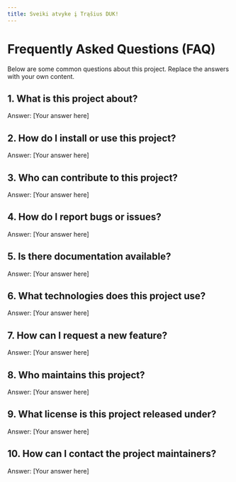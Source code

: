 ```yaml
---
title: Sveiki atvyke į Trąšius DUK!
---
```

# Frequently Asked Questions (FAQ)

Below are some common questions about this project. Replace the answers with your own content.

## 1. What is this project about?
Answer: [Your answer here]

## 2. How do I install or use this project?
Answer: [Your answer here]

## 3. Who can contribute to this project?
Answer: [Your answer here]

## 4. How do I report bugs or issues?
Answer: [Your answer here]

## 5. Is there documentation available?
Answer: [Your answer here]

## 6. What technologies does this project use?
Answer: [Your answer here]

## 7. How can I request a new feature?
Answer: [Your answer here]

## 8. Who maintains this project?
Answer: [Your answer here]

## 9. What license is this project released under?
Answer: [Your answer here]

## 10. How can I contact the project maintainers?
Answer: [Your answer here]

